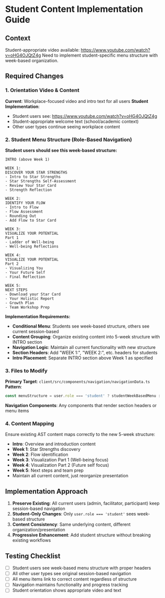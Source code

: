 # Student Content Implementation Guide

## Context
Student-appropriate video available: https://www.youtube.com/watch?v=oHG4OJQtZ4g
Need to implement student-specific menu structure with week-based organization.

## Required Changes

### 1. Orientation Video & Content
**Current**: Workplace-focused video and intro text for all users
**Student Implementation**: 
- Student users see: https://www.youtube.com/watch?v=oHG4OJQtZ4g
- Student-appropriate welcome text (school/academic context)
- Other user types continue seeing workplace content

### 2. Student Menu Structure (Role-Based Navigation)
**Student users should see this week-based structure:**

```
INTRO (above Week 1)

WEEK 1: 
DISCOVER YOUR STAR STRENGTHS
- Intro to Star Strengths
- Star Strengths Self-Assessment
- Review Your Star Card
- Strength Reflection

WEEK 2: 
IDENTIFY YOUR FLOW
- Intro to Flow
- Flow Assessment
- Rounding Out
- Add Flow to Star Card

WEEK 3: 
VISUALIZE YOUR POTENTIAL
Part 1
- Ladder of Well-being
- Well-being Reflections

WEEK 4: 
VISUALIZE YOUR POTENTIAL
Part 2
- Visualizing You
- Your Future Self
- Final Reflection

WEEK 5: 
NEXT STEPS
- Download your Star Card
- Your Holistic Report
- Growth Plan
- Team Workshop Prep
```

**Implementation Requirements:**
- **Conditional Menu**: Students see week-based structure, others see current session-based
- **Content Grouping**: Organize existing content into 5-week structure with INTRO section
- **Navigation Logic**: Maintain all current functionality with new structure
- **Section Headers**: Add "WEEK 1:", "WEEK 2:", etc. headers for students
- **Intro Placement**: Separate INTRO section above Week 1 as specified

### 3. Files to Modify
**Primary Target**: `client/src/components/navigation/navigationData.ts`
**Pattern**: 
```typescript
const menuStructure = user.role === 'student' ? studentWeekBasedMenu : standardSessionMenu;
```

**Navigation Components**: Any components that render section headers or menu items

### 4. Content Mapping
Ensure existing AST content maps correctly to the new 5-week structure:
- **Intro**: Overview and introduction content
- **Week 1**: Star Strengths discovery
- **Week 2**: Flow identification  
- **Week 3**: Visualization Part 1 (Well-being focus)
- **Week 4**: Visualization Part 2 (Future self focus)
- **Week 5**: Next steps and team prep
- Maintain all current content, just reorganize presentation

## Implementation Approach
1. **Preserve Existing**: All current users (admin, facilitator, participant) keep session-based navigation
2. **Student-Only Changes**: Only `user.role === 'student'` sees week-based structure
3. **Content Consistency**: Same underlying content, different organization/presentation
4. **Progressive Enhancement**: Add student structure without breaking existing workflows

## Testing Checklist
- [ ] Student users see week-based menu structure with proper headers
- [ ] All other user types see original session-based navigation
- [ ] All menu items link to correct content regardless of structure
- [ ] Navigation maintains functionality and progress tracking
- [ ] Student orientation shows appropriate video and text